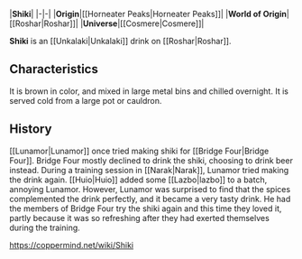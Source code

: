 |**Shiki**|
|-|-|
|**Origin**|[[Horneater Peaks\|Horneater Peaks]]|
|**World of Origin**|[[Roshar\|Roshar]]|
|**Universe**|[[Cosmere\|Cosmere]]|

**Shiki** is an [[Unkalaki\|Unkalaki]] drink on [[Roshar\|Roshar]].

## Characteristics
It is brown in color, and mixed in large metal bins and chilled overnight. It is served cold from a large pot or cauldron.

## History
[[Lunamor\|Lunamor]] once tried making shiki for [[Bridge Four\|Bridge Four]]. Bridge Four mostly declined to drink the shiki, choosing to drink beer instead.
During a training session in [[Narak\|Narak]], Lunamor tried making the drink again. [[Huio\|Huio]] added some [[Lazbo\|lazbo]] to a batch, annoying Lunamor. However, Lunamor was surprised to find that the spices complemented the drink perfectly, and it became a very tasty drink. He had the members of Bridge Four try the shiki again and this time they loved it, partly because it was so refreshing after they had exerted themselves during the training.



https://coppermind.net/wiki/Shiki